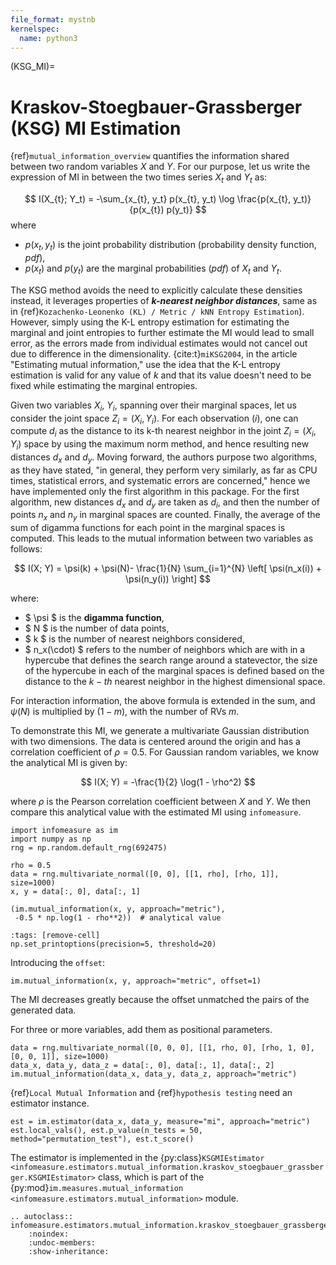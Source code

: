 ```yaml
---
file_format: mystnb
kernelspec:
  name: python3
---
```

(KSG_MI)=
# Kraskov-Stoegbauer-Grassberger (KSG) MI  Estimation
{ref}`mutual_information_overview` quantifies the information shared between two random variables $X$ and $Y$. For our purpose, let us write the expression of MI in between the two times series  $X_t$ and $Y_t$ as:

$$
I(X_{t}; Y_t) = -\sum_{x_{t}, y_t} p(x_{t}, y_t) \log \frac{p(x_{t}, y_t)}{p(x_{t}) p(y_t)}
$$
where
- $p(x_t, y_t)$ is the joint probability distribution (probability density function, _pdf_),
- $p(x_t)$ and $p(y_t)$ are the marginal probabilities (_pdf_) of $X_t$ and $Y_t$.

The KSG method avoids the need to explicitly calculate these densities instead, it leverages properties of **_k-nearest neighbor distances_**, same as in {ref}`Kozachenko-Leonenko (KL) / Metric / kNN Entropy Estimation`).
However, simply using the K-L entropy estimation for estimating the marginal and joint entropies to further estimate the MI would lead to small error, as the errors made from individual estimates would not cancel out due to difference in the dimensionality.
{cite:t}`miKSG2004`, in the article "Estimating mutual information," use the idea that the K-L entropy estimation is valid for any value of $k$ and that its value doesn't need to be fixed while estimating the marginal entropies.

Given two variables $X_i$, $Y_i$, spanning over their marginal spaces, let us consider the joint space $Z_i=(X_i, Y_i)$.
For each observation $(i)$, one can compute $d_i$ as the distance to its k-th nearest neighbor in the joint $Z_i=(X_i, Y_i)$ space by using the maximum norm method, and hence resulting new distances $d_x$ and $d_y$.
Moving forward, the authors purpose two algorithms, as they have stated, "in general, they perform very similarly, as far as CPU times, statistical errors, and systematic errors are concerned," hence we have implemented only the first algorithm in this package.
For the first algorithm, new distances $d_x$ and $d_y$ are taken as $d_i$, and then the number of points $n_x$ and $n_y$ in marginal spaces are counted.
Finally, the average of the sum of digamma functions for each point in the marginal spaces is computed.
This leads to the mutual information between two variables as follows:


$$
I(X; Y) = \psi(k) + \psi(N)- \frac{1}{N} \sum_{i=1}^{N} \left[ \psi(n_x(i)) + \psi(n_y(i)) \right]
$$

where:
- $ \psi $ is the **digamma function**,
- $ N $ is the number of data points,
- $ k $ is the number of nearest neighbors considered,
- $ n_x(\cdot) $ refers to the number of neighbors which are with in a hypercube that defines the search range around a statevector, the size of the hypercube in each of the marginal spaces is defined based on the distance to the $k-th$ nearest neighbor in the highest dimensional space.

For interaction information, the above formula is extended in the sum, and $\psi(N)$ is multiplied by $(1-m)$, with the number of RVs $m$.

To demonstrate this MI, we generate a multivariate Gaussian distribution with two dimensions.
The data is centered around the origin and has a correlation coefficient of $\rho = 0.5$.
For Gaussian random variables, we know the analytical MI is given by:

$$
I(X; Y) = -\frac{1}{2} \log(1 - \rho^2)
$$

where $\rho$ is the Pearson correlation coefficient between $X$ and $Y$.
We then compare this analytical value with the estimated MI using `infomeasure`.

```{code-cell}
import infomeasure as im
import numpy as np
rng = np.random.default_rng(692475)

rho = 0.5
data = rng.multivariate_normal([0, 0], [[1, rho], [rho, 1]], size=1000)
x, y = data[:, 0], data[:, 1]

(im.mutual_information(x, y, approach="metric"),
 -0.5 * np.log(1 - rho**2))  # analytical value
```

```{code-cell}
:tags: [remove-cell]
np.set_printoptions(precision=5, threshold=20)
```

Introducing the `offset`:

```{code-cell}
im.mutual_information(x, y, approach="metric", offset=1)
```

The MI decreases greatly because the offset unmatched the pairs of the generated data.


For three or more variables, add them as positional parameters.

```{code-cell}
data = rng.multivariate_normal([0, 0, 0], [[1, rho, 0], [rho, 1, 0], [0, 0, 1]], size=1000)
data_x, data_y, data_z = data[:, 0], data[:, 1], data[:, 2]
im.mutual_information(data_x, data_y, data_z, approach="metric")
```

{ref}`Local Mutual Information` and {ref}`hypothesis testing` need an estimator instance.

```{code-cell}
est = im.estimator(data_x, data_y, measure="mi", approach="metric")
est.local_vals(), est.p_value(n_tests = 50, method="permutation_test"), est.t_score()
```

The estimator is implemented in the {py:class}`KSGMIEstimator <infomeasure.estimators.mutual_information.kraskov_stoegbauer_grassberger.KSGMIEstimator>` class,
which is part of the {py:mod}`im.measures.mutual_information <infomeasure.estimators.mutual_information>` module.

```{eval-rst}
.. autoclass:: infomeasure.estimators.mutual_information.kraskov_stoegbauer_grassberger.KSGMIEstimator
    :noindex:
    :undoc-members:
    :show-inheritance:
```
